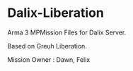 # Dalix-Liberation
 Arma 3 MPMission Files for Dalix Server.

 Based on Greuh Liberation.

 Mission Owner : Dawn, Felix
